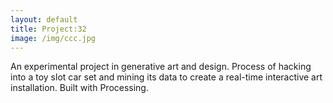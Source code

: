 ```yaml
---
layout: default
title: Project:32
image: /img/ccc.jpg
---
```

An experimental project in generative art and design. Process of hacking into a toy slot car set and mining its data to create a real-time interactive art installation. Built with Processing.